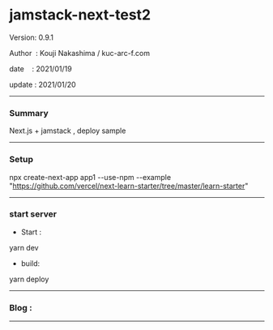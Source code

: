 # jamstack-next-test2

 Version: 0.9.1

 Author  : Kouji Nakashima / kuc-arc-f.com

 date    : 2021/01/19

 update  : 2021/01/20 

***
### Summary

Next.js + jamstack , deploy sample

***
### Setup

npx create-next-app app1 --use-npm --example "https://github.com/vercel/next-learn-starter/tree/master/learn-starter"

***
### start server
* Start :

yarn dev

* build:

yarn deploy


***
### Blog :

***

